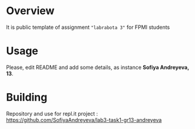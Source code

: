 # Overview

It is public template of assignment `"labrabota 3"` for FPMI students

# Usage

Please, edit README and add some details, as instance **Sofiya Andreyeva, 13**.

# Building

Repository and use for repl.it project : https://github.com/SofiyaAndreyeva/lab3-task1-gr13-andreyeva